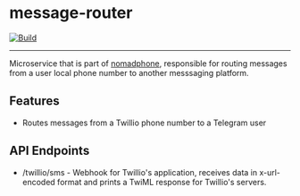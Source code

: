 # message-router

[![Build](https://github.com/nomadphone/message-router/actions/workflows/build.yml/badge.svg)](https://github.com/nomadphone/message-router/actions/workflows/build.yml) 

------

Microservice that is part of [nomadphone](github.com/nomadphone), responsible for routing messages from a user local phone number to another messsaging platform.

## Features

- Routes messages from a Twillio phone number to a Telegram user

## API Endpoints

- /twillio/sms - Webhook for Twillio's application, receives data in x-url-encoded format and prints a TwiML response for Twillio's servers.
